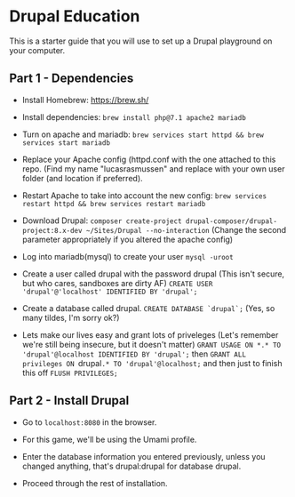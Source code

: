 # Drupal Education

This is a starter guide that you will use to set up a Drupal playground on your computer.

## Part 1 - Dependencies

- Install Homebrew: https://brew.sh/

- Install dependencies: `brew install php@7.1 apache2 mariadb`

- Turn on apache and mariadb: `brew services start httpd && brew services start mariadb`

- Replace your Apache config (httpd.conf with the one attached to this repo. (Find my name "lucasrasmussen" and replace with your own user folder (and location if preferred).

- Restart Apache to take into account the new config: `brew services restart httpd && brew services restart mariadb`

- Download Drupal: `composer create-project drupal-composer/drupal-project:8.x-dev ~/Sites/Drupal --no-interaction` (Change the second parameter appropriately if you altered the apache config)

- Log into mariadb(mysql) to create your user `mysql -uroot`
- Create a user called drupal with the password drupal (This isn't secure, but who cares, sandboxes are dirty AF) `CREATE USER 'drupal'@'localhost' IDENTIFIED BY 'drupal';`
- Create a database called drupal. ```CREATE DATABASE `drupal`;``` (Yes, so many tildes, I'm sorry ok?)
- Lets make our lives easy and grant lots of priveleges (Let's remember we're still being insecure, but it doesn't matter) `GRANT USAGE ON *.* TO 'drupal'@localhost IDENTIFIED BY 'drupal';` then `GRANT ALL privileges ON `drupal`.* TO 'drupal'@localhost;` and then just to finish this off `FLUSH PRIVILEGES;`

## Part 2 - Install Drupal

- Go to `localhost:8080` in the browser.

- For this game, we'll be using the Umami profile.

- Enter the database information you entered previously, unless you changed anything, that's drupal:drupal for database drupal. 

- Proceed through the rest of installation.
